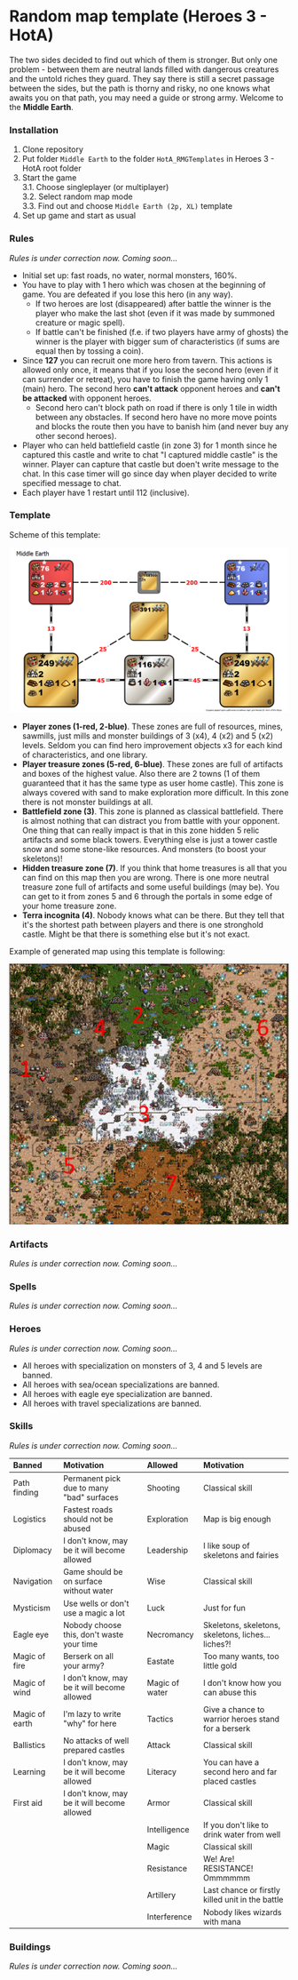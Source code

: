 # Random map template (Heroes 3 - HotA)

The two sides decided to find out which of them is stronger. But only one problem - between 
them are neutral lands filled with dangerous creatures and the untold riches they guard. They 
say there is still a secret passage between the sides, but the path is thorny and risky, no 
one knows what awaits you on that path, you may need a guide or strong army. Welcome to the
**Middle Earth**.

### Installation

1. Clone repository
2. Put folder `Middle Earth` to the folder `HotA_RMGTemplates` in Heroes 3 - HotA root folder
3. Start the game  
	3.1. Choose singleplayer (or multiplayer)  
	3.2. Select random map mode  
	3.3. Find out and choose `Middle Earth (2p, XL)` template  
4. Set up game and start as usual

### Rules

_Rules is under correction now. Coming soon..._

* Initial set up: fast roads, no water, normal monsters, 160%.
* You have to play with 1 hero which was chosen at the beginning of game. 
You are defeated if you lose this hero (in any way).  
    * If two heroes are lost (disappeared) after battle the winner is the player 
    who make the last shot (even if it was made by summoned creature or magic spell).  
    * If battle can't be finished (f.e. if two players have army of ghosts) the 
    winner is the player with bigger sum of characteristics (if sums are equal 
    then by tossing a coin).  
* Since **127** you can recruit one more hero from tavern. This actions is allowed only once, it means
that if you lose the second hero (even if it can surrender or retreat), you have to finish the game 
having only 1 (main) hero. The second hero **can't attack** opponent heroes and **can't be attacked**
with opponent heroes.  
    * Second hero can't block path on road if there is only 1 tile in width between
any obstacles. If second hero have no more move points and blocks the route then you have to banish him
(and never buy any other second heroes).  
* Player who can held battlefield castle (in zone 3) for 1 month since he captured this castle and write
to chat "I captured middle castle" is the winner. Player can capture that castle but doen't write message
to the chat. In this case timer will go since day when player decided to write specified message to chat.
* Each player have 1 restart until 112 (inclusive).

### Template

Scheme of this template:

![Template schema](template.png)

* **Player zones (1-red, 2-blue)**. These zones are full of resources, mines, sawmills, just mills 
and monster buildings of 3 (x4), 4 (x2) and 5 (x2) levels. Seldom you can find hero improvement 
objects x3 for each kind of characteristics, and one library.
* **Player treasure zones (5-red, 6-blue)**. These zones are full of artifacts and boxes of the 
highest value. Also there are 2 towns (1 of them guaranteed that it has the same type as user home 
castle). This zone is always covered with sand to make exploration more difficult. In this zone 
there is not monster buildings at all.
* **Battlefield zone (3)**. This zone is planned as classical battlefield. There is almost nothing 
that can distract you from battle with your opponent. One thing that can really impact is that in
this zone hidden 5 relic artifacts and some black towers. Everything else is just a tower castle 
snow and some stone-like resources. And monsters (to boost your skeletons)!
* **Hidden treasure zone (7)**. If you think that home treasures is all that you can find on this
map then you are wrong. There is one more neutral treasure zone full of artifacts and some useful
buildings (may be). You can get to it from zones 5 and 6 through the portals in some edge of your
home treasure zone.
* **Terra incognita (4)**. Nobody knows what can be there. But they tell that it's the shortest
path between players and there is one stronghold castle. Might be that there is something else
but it's not exact. 

Example of generated map using this template is following:

![Template example](example.png)

### Artifacts

_Rules is under correction now. Coming soon..._

### Spells

_Rules is under correction now. Coming soon..._

### Heroes

_Rules is under correction now. Coming soon..._

* All heroes with specialization on monsters of 3, 4 and 5 levels are banned.
* All heroes with sea/ocean specializations are banned.
* All heroes with eagle eye specialization are banned.
* All heroes with travel specializations are banned.

### Skills

_Rules is under correction now. Coming soon..._

| Banned         | Motivation                                  |   | Allowed        | Motivation                                          |
| :------------- | :------------------------------------------ | - | :------------- | :-------------------------------------------------- |
| Path finding   | Permanent pick due to many "bad" surfaces   |   | Shooting       | Classical skill                                     |
| Logistics      | Fastest roads should not be abused          |   | Exploration    | Map is big enough                                   |
| Diplomacy      | I don't know, may be it will become allowed |   | Leadership     | I like soup of skeletons and fairies                |
| Navigation     | Game should be on surface without water     |   | Wise           | Classical skill                                     |
| Mysticism      | Use wells or don't use a magic a lot        |   | Luck           | Just for fun                                        |
| Eagle eye      | Nobody choose this, don't waste your time   |   | Necromancy     | Skeletons, skeletons, skeletons, liches... liches?! |
| Magic of fire  | Berserk on all your army?                   |   | Eastate        | Too many wants, too little gold                     |
| Magic of wind  | I don't know, may be it will become allowed |   | Magic of water | I don't know how you can abuse this                 |
| Magic of earth | I'm lazy to write "why" for here            |   | Tactics        | Give a chance to warrior heroes stand for a berserk |
| Ballistics     | No attacks of well prepared castles         |   | Attack         | Classical skill                                     |
| Learning       | I don't know, may be it will become allowed |   | Literacy       | You can have a second hero and far placed castles   |
| First aid      | I don't know, may be it will become allowed |   | Armor          | Classical skill                                     |
|                |                                             |   | Intelligence   | If you don't like to drink water from well          |
|                |                                             |   | Magic          | Classical skill                                     |
|                |                                             |   | Resistance     | We! Are! RESISTANCE! Ommmmmm                        |
|                |                                             |   | Artillery      | Last chance or firstly killed unit in the battle    |
|                |                                             |   | Interference   | Nobody likes wizards with mana                      |

### Buildings

_Rules is under correction now. Coming soon..._
